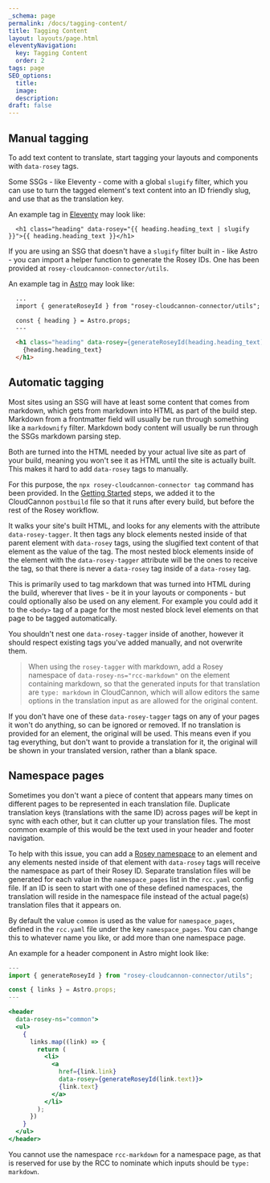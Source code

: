 ```yaml
---
_schema: page
permalink: /docs/tagging-content/
title: Tagging Content
layout: layouts/page.html
eleventyNavigation:
  key: Tagging Content
  order: 2
tags: page
SEO_options:
  title:
  image:
  description:
draft: false
---
```


## Manual tagging

To add text content to translate, start tagging your layouts and components with `data-rosey` tags.


Some SSGs - like Eleventy - come with a global `slugify` filter, which you can use to turn the tagged element's text content into an ID friendly slug, and use that as the translation key. 


An example tag in [Eleventy](https://www.11ty.dev/) may look like:

<!-- TODO: Fix this so it's not parsed -->
```liquid
  <h1 class="heading" data-rosey="{{ heading.heading_text | slugify }}">{{ heading.heading_text }}</h1>
```


If you are using an SSG that doesn't have a `slugify` filter built in - like Astro - you can import a helper function to generate the Rosey IDs. One has been provided at `rosey-cloudcannon-connector/utils`.

An example tag in [Astro](https://astro.build/) may look like:

```html
  ...
  import { generateRoseyId } from "rosey-cloudcannon-connector/utils";

  const { heading } = Astro.props;
  ---

  <h1 class="heading" data-rosey={generateRoseyId(heading.heading_text)}>
    {heading.heading_text}
  </h1>
```

## Automatic tagging

Most sites using an SSG will have at least some content that comes from markdown, which gets from markdown into HTML as part of the build step. Markdown from a frontmatter field will usually be run through something like a `markdownify` filter. Markdown body content will usually be run through the SSGs markdown parsing step.


Both are turned into the HTML needed by your actual live site as part of your build, meaning you won't see it as HTML until the site is actually built. This makes it hard to add `data-rosey` tags to manually.


For this purpose, the `npx rosey-cloudcannon-connector tag` command has been provided. In the [Getting Started](#getting-started) steps, we added it to the CloudCannon `postbuild` file so that it runs after every build, but before the rest of the Rosey workflow.


It walks your site's built HTML, and looks for any elements with the attribute `data-rosey-tagger`. It then tags any block elements nested inside of that parent element with `data-rosey` tags, using the slugified text content of that element as the value of the tag. The most nested block elements inside of the element with the `data-rosey-tagger` attribute will be the ones to receive the tag, so that there is never a `data-rosey` tag inside of a `data-rosey` tag.


This is primarily used to tag markdown that was turned into HTML during the build, wherever that lives - be it in your layouts or components - but could optionally also be used on any element. For example you could add it to the `<body>` tag of a page for the most nested block level elements on that page to be tagged automatically. 


You shouldn't nest one `data-rosey-tagger` inside of another, however it should respect existing tags you've added manually, and not overwrite them. 


> When using the `rosey-tagger` with markdown, add a Rosey namespace of `data-rosey-ns="rcc-markdown"` on the element containing markdown, so that the generated inputs for that translation are `type: markdown` in CloudCannon, which will allow editors the same options in the translation input as are allowed for the original content.


If you don't have one of these `data-rosey-tagger` tags on any of your pages it won't do anything, so can be ignored or removed. If no translation is provided for an element, the original will be used. This means even if you tag everything, but don't want to provide a translation for it, the original will be shown in your translated version, rather than a blank space.

## Namespace pages

Sometimes you don't want a piece of content that appears many times on different pages to be represented in each translation file. Duplicate translation keys (translations with the same ID) across pages *will* be kept in sync with each other, but it can clutter up your translation files. The most common example of this would be the text used in your header and footer navigation.


To help with this issue, you can add a [Rosey namespace](https://rosey.app/docs/namespacing/) to an element and any elements nested inside of that element with `data-rosey` tags will receive the namespace as part of their Rosey ID. Separate translation files will be generated for each value in the `namespace_pages` list in the `rcc.yaml` config file. If an ID is seen to start with one of these defined namespaces, the translation will reside in the namespace file instead of the actual page(s) translation files that it appears on.


By default the value `common` is used as the value for `namespace_pages`, defined in the `rcc.yaml` file under the key `namespace_pages`. You can change this to whatever name you like, or add more than one namespace page.


An example for a header component in Astro might look like:

```jsx
---
import { generateRoseyId } from "rosey-cloudcannon-connector/utils";

const { links } = Astro.props;
---

<header
  data-rosey-ns="common">
  <ul>
    {
      links.map((link) => {
        return (
          <li>
            <a
              href={link.link}
              data-rosey={generateRoseyId(link.text)}>
              {link.text}
            </a>
          </li>
        );
      })
    }
  </ul>
</header>
```


You cannot use the namespace `rcc-markdown` for a namespace page, as that is reserved for use by the RCC to nominate which inputs should be `type: markdown`.